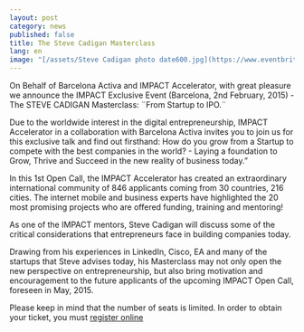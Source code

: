 ```yaml
---
layout: post
category: news
published: false
title: The Steve Cadigan Masterclass
lang: en
image: "[/assets/Steve Cadigan photo date600.jpg](https://www.eventbrite.es/e/entradas-steve-cadigan-barcelona-2nd-february-from-startup-to-ipo-13925586805)"
---
```


On Behalf of Barcelona Activa and IMPACT Accelerator, with great pleasure we announce the IMPACT Exclusive Event (Barcelona, 2nd February, 2015) - The STEVE CADIGAN Masterclass: ¨From Startup to IPO.¨
 
Due to the worldwide interest in the digital entrepreneurship, IMPACT Accelerator in a collaboration with Barcelona Activa invites you to join us for this exclusive talk and find out firsthand: How do you grow from a Startup to compete with the best companies in the world? - Laying a foundation to Grow, Thrive and Succeed in the new reality of business today.”
 
In this 1st Open Call, the IMPACT Accelerator has created an extraordinary international community of 846 applicants coming from 30 countries, 216 cities. The internet mobile and business experts have highlighted the 20 most promising projects who are offered funding, training and mentoring!

As one of the IMPACT mentors, Steve Cadigan will discuss some of the critical considerations that entrepreneurs face in building companies today.

Drawing from his experiences in LinkedIn, Cisco, EA and many of the startups that Steve advises today, his Masterclass may not only open the new perspective on entrepreneurship, but also bring motivation and encouragement to the future applicants of the upcoming IMPACT Open Call, foreseen in May, 2015.

Please keep in mind that the number of seats is limited. In order to obtain your ticket, you must [register online](https://www.eventbrite.es/e/entradas-steve-cadigan-barcelona-2nd-february-from-startup-to-ipo-13925586805)


